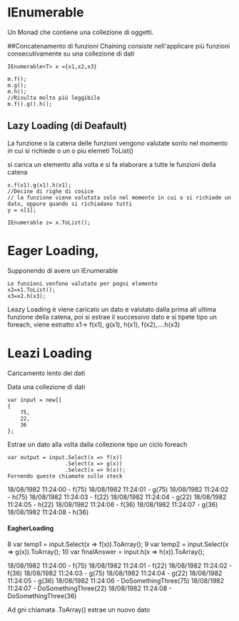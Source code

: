 # IEnumerable<T>
Un Monad che contiene una collezione di oggetti.

##Concatenamento di funzioni Chaining
consiste nell'applicare più funzioni consecutivamente su una collezione di dati
```
IEnumerable<T> x ={x1,x2,x3}

m.f();
m.g();
m.h();
//Risulta molto più leggibile 
m.f().g().h();
```

 
## Lazy Loading (di Deafault)
La funzione o la catena delle funzioni vengono valutate sonlo nel momento in cui si richiede o un o piu elemeti ToList()

si carica un elemento alla volta e si fa elaborare a tutte le funzioni della catena
```
x.f(x1).g(x1).h(x1);
//Decine di righe di cosice
// la funzione viene valutata solo nel momento in cui o si richiede un dato, oppure quando si richiadano tutti
y = x[1];

IEnumerable z= x.ToList();
```
# Eager Loading, 
Supponendo di avere un IEnumerable 
```
Le funzioni venfono valutate per pogni elemento
x2=x1.ToList();
x3=x2.h(x3);
```

Leazy Loading è viene caricato un dato e valutato dalla prima all ultima funzione della catena, poi si estrae il successivo dato e si tipete
tipo un foreach, viene estratto x1-> f(x1), g(x1), h(x1), f(x2),....h(x3)

# Leazi Loading
Caricamento lento dei dati

Data una collezione di dati 

```
var input = new[]
{
    75,
    22,
    36
};
```

Estrae un dato alla volta dalla collezione tipo un ciclo foreach
```
var output = input.Select(x => f(x))
                  .Select(x => g(x))
                  .Select(x => h(x));
Fornendo queste chiamate sullo steck
```
18/08/1982 11:24:00 - f(75)
18/08/1982 11:24:01 - g(75)
18/08/1982 11:24:02 - h(75)
18/08/1982 11:24:03 - f(22)
18/08/1982 11:24:04 - g(22)
18/08/1982 11:24:05 - h(22)
18/08/1982 11:24:06 - f(36)
18/08/1982 11:24:07 - g(36)
18/08/1982 11:24:08 - h(36)


#### EagherLoading

8 var temp1 = input.Select(x => f(x)).ToArray();
9 var temp2 = input.Select(x => g(x)).ToArray();
10 var finalAnswer = input.h(x => h(x)).ToArray();

18/08/1982 11:24:00 - f(75)
18/08/1982 11:24:01 - f(22)
18/08/1982 11:24:02 - f(36)
18/08/1982 11:24:03 - g(75)
18/08/1982 11:24:04 - g(22)
18/08/1982 11:24:05 - g(36)
18/08/1982 11:24:06 - DoSomethingThree(75)
18/08/1982 11:24:07 - DoSomethingThree(22)
18/08/1982 11:24:08 - DoSomethingThree(36)

Ad gni chiamata  .ToArray() estrae un nuovo dato
